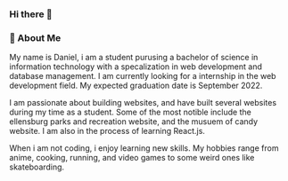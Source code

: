 ### Hi there 👋


### 🚀 About Me

My name is Daniel, i am a student purusing a bachelor of science in information technology with a specalization in web development and database management. I am currently looking for a internship in the web development field. My expected graduation date is September 2022.

I am passionate about building websites, and have built several websites during my time as a student. Some of the most notible include the ellensburg parks and recreation website, and the musuem of candy website. I am also in the process of learning React.js.

When i am not coding, i enjoy learning new skills. My hobbies range from anime, cooking, running, and video games to some weird ones like skateboarding.
